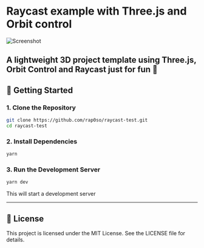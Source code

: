 # Raycast example with Three.js and Orbit control
![Screenshot](https://github.com/user-attachments/assets/275f199d-7f01-43f4-8a42-f7eb126721fc)


## A lightweight 3D project template using **Three.js**, **Orbit Control** and **Raycast** just for fun 🚀

## 🚀 Getting Started

### 1. Clone the Repository

```bash
git clone https://github.com/rap0so/raycast-test.git
cd raycast-test
```

### 2. Install Dependencies

```bash
yarn
```

### 3. Run the Development Server

```bash
yarn dev
```

This will start a development server

---

## 📝 License

This project is licensed under the MIT License. See the LICENSE file for details.
